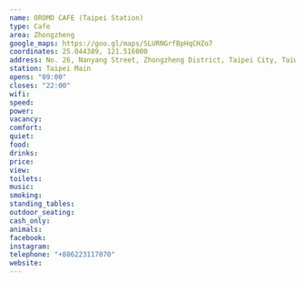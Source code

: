 ```yaml
---
name: OROMO CAFE (Taipei Station)
type: Cafe
area: Zhongzheng
google_maps: https://goo.gl/maps/SLURNGrfBpHqCHZo7
coordinates: 25.044389, 121.516000
address: No. 26, Nanyang Street, Zhongzheng District, Taipei City, Taiwan 100
station: Taipei Main
opens: "09:00"
closes: "22:00"
wifi: 
speed: 
power: 
vacancy: 
comfort: 
quiet: 
food: 
drinks: 
price: 
view: 
toilets: 
music: 
smoking: 
standing_tables: 
outdoor_seating: 
cash_only: 
animals: 
facebook: 
instagram: 
telephone: "+886223117070"
website: 
---
```

